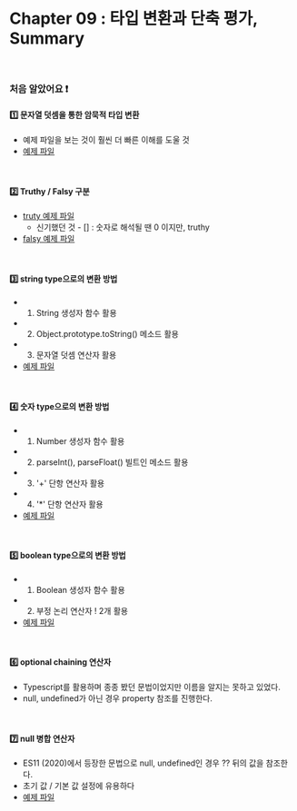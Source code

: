 # Chapter 09 : 타입 변환과 단축 평가, Summary

<br>

### 처음 알았어요 ❗️
#### 1️⃣ 문자열 덧셈을 통한 암묵적 타입 변환
- 예제 파일을 보는 것이 훨씬 더 빠른 이해를 도울 것
- <a href="./typeToString.js">예제 파일</a>

<br>

#### 2️⃣ Truthy / Falsy 구분
- <a href="./truthy.js">truty 예제 파일</a>
    - 신기했던 것 - [] : 숫자로 해석될 땐 0 이지만, truthy
- <a href="./falsy.js">falsy 예제 파일</a>

<br>

#### 3️⃣ string type으로의 변환 방법
- 1. String 생성자 함수 활용
- 2. Object.prototype.toString() 메소드 활용
- 3. 문자열 덧셈 연산자 활용
- <a href="./typeToString.js">예제 파일</a>

<br>

#### 4️⃣ 숫자 type으로의 변환 방법
- 1. Number 생성자 함수 활용
- 2. parseInt(), parseFloat() 빌트인 메소드 활용
- 3. '+' 단항 연산자 활용
- 4. '*' 단항 연산자 활용
- <a href="./typeToNumber.js">예제 파일</a>

<br>

#### 5️⃣ boolean type으로의 변환 방법
- 1. Boolean 생성자 함수 활용
- 2. 부정 논리 연산자 ! 2개 활용
- <a href="./typeToBoolean.js">예제 파일</a>

<br>

#### 6️⃣ optional chaining 연산자
- Typescript를 활용하며 종종 봤던 문법이었지만 이름을 알지는 못하고 있었다.
- null, undefined가 아닌 경우 property 참조를 진행한다.

<br>

#### 7️⃣ null 병합 연산자
- ES11 (2020)에서 등장한 문법으로 null, undefined인 경우 ?? 뒤의 값을 참조한다.
- 초기 값 / 기본 값 설정에 유용하다
- <a href="./nullishCoalescing.js">예제 파일</a>